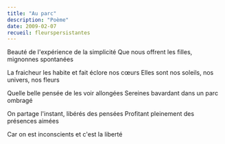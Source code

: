 ```yaml
---
title: "Au parc"
description: "Poème"
date: 2009-02-07
recueil: fleurspersistantes
---
```


Beauté de l'expérience de la simplicité
Que nous offrent les filles, mignonnes spontanées

La fraicheur les habite et fait éclore nos cœurs
Elles sont nos soleils, nos univers, nos fleurs

Quelle belle pensée de les voir allongées
Sereines bavardant dans un parc ombragé

On partage l'instant, libérés des pensées
Profitant pleinement des présences aimées

Car on est inconscients et c'est la liberté
